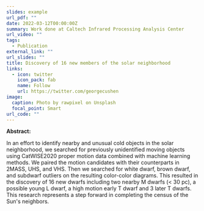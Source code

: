 ```yaml
---
slides: example
url_pdf: ""
date: 2022-03-12T00:00:00Z
summary: Work done at Caltech Infrared Processing Analysis Center
url_video: ""
tags:
  - Publication
external_link: ""
url_slides: ""
title: Discovery of 16 new members of the solar neighborhood
links:
  - icon: twitter
    icon_pack: fab
    name: Follow
    url: https://twitter.com/georgecushen
image:
  caption: Photo by rawpixel on Unsplash
  focal_point: Smart
url_code: ""
---
```

**Abstract:**

In an effort to identify nearby and unusual cold objects in the solar neighborhood, we searched for previously unidentified moving objects using CatWISE2020 proper motion data combined with machine learning methods. We paired the motion candidates with their counterparts in 2MASS, UHS, and VHS. Then we searched for white dwarf, brown dwarf, and subdwarf outliers on the resulting color-color diagrams. This resulted in the discovery of 16 new dwarfs including two nearby M dwarfs (< 30 pc), a possible young L dwarf, a high motion early T dwarf and 3 later T dwarfs. This research represents a step forward in completing the census of the Sun's neighbors.